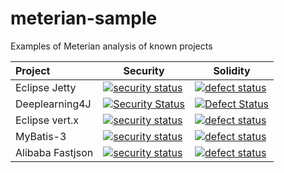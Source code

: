 # meterian-sample
Examples of Meterian analysis of known projects 

| Project       | Security          | Solidity  |
|:------------- | ------------- | ----- |
| Eclipse Jetty | [![security status](https://www.meterian.com/badge/gh/johnsblatter/jetty.project/security)](https://www.meterian.com/report/gh/johnsblatter/jetty.project) | [![defect status](https://www.meterian.com/badge/gh/johnsblatter/jetty.project/stability)](https://www.meterian.com/report/gh/johnsblatter/jetty.project) |
| Deeplearning4J | [![Security Status](https://qa.meterian.io/badge/gh/johnsblatter/deeplearning4j/security)](https://qa.meterian.io/report/gh/johnsblatter/deeplearning4j) | [![Defect Status](https://qa.meterian.io/badge/gh/johnsblatter/deeplearning4j/stability)](https://qa.meterian.io/report/gh/johnsblatter/deeplearning4j) |
| Eclipse vert.x | [![security status](https://qa.meterian.io/badge/gh/eclipse/vert.x/security)](https://qa.meterian.io/report/gh/eclipse/vert.x) | [![defect status](https://qa.meterian.io/badge/gh/eclipse/vert.x/stability)](https://qa.meterian.io/report/gh/eclipse/vert.x) |
| MyBatis-3 | [![security status](https://qa.meterian.io/badge/gh/mybatis/mybatis-3/security)](https://qa.meterian.io/report/gh/mybatis/mybatis-3) | [![defect status](https://qa.meterian.io/badge/gh/mybatis/mybatis-3/stability)](https://qa.meterian.io/report/gh/mybatis/mybatis-3) |
| Alibaba Fastjson | [![security status](https://qa.meterian.io/badge/gh/alibaba/fastjson/security)](https://qa.meterian.io/report/gh/alibaba/fastjson) | [![defect status](https://qa.meterian.io/badge/gh/alibaba/fastjson/stability)](https://qa.meterian.io/report/gh/alibaba/fastjson) |


